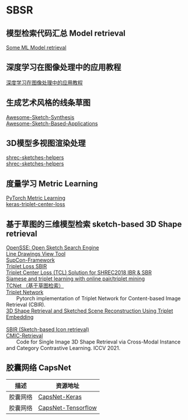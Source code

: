 # SBSR
## 模型检索代码汇总 Model retrieval
[Some ML Model retrieval](https://github.com/iofu728/Model_retrieval)<br>


## 深度学习在图像处理中的应用教程
[深度学习在图像处理中的应用教程](https://github.com/WZMIAOMIAO/deep-learning-for-image-processing "B站视频")<br>


## 生成艺术风格的线条草图
[Awesome-Sketch-Synthesis](https://github.com/MarkMoHR/Awesome-Sketch-Synthesis "通过预训练模型生成艺术风格的线条草图 A collection of papers about Sketch Synthesis (Generation). Mainly focus on stroke-level vector sketch synthesis.")<br>
[Awesome-Sketch-Based-Applications](https://github.com/MarkMoHR/Awesome-Sketch-Based-Applications "更多的基于草图的应用")<br>


## 3D模型多视图渲染处理
[shrec-sketches-helpers](https://github.com/twuilliam/shrec-sketches-helpers)<br>
[shrec-sketches-helpers](https://github.com/FutureXZC/shrec-sketches-helpers)<br>


## 度量学习 Metric Learning
[PyTorch Metric Learning](https://github.com/KevinMusgrave/pytorch-metric-learning/blob/master/examples/notebooks/TrainWithClassifier.ipynb "度量学习示例教程")<br>
[keras-triplet-center-loss](https://github.com/popcornell/keras-triplet-center-loss)<br>

## 基于草图的三维模型检索 sketch-based 3D Shape retrieval
[OpenSSE: Open Sketch Search Engine](https://github.com/zddhub/opensse)<br>
[Line Drawings View Tool](https://github.com/zddhub/trianglemesh)<br>
[SupCon-Framework](https://github.com/ivanpanshin/SupCon-Framework)<br>
[Triplet Loss SBIR](https://github.com/TuBui/Triplet_Loss_SBIR)<br>
[Triplet Center Loss (TCL) Solution for SHREC2018 IBR & SBR](https://github.com/xlliu7/Shrec2018_TripletCenterLoss.pytorch)<br>
[Siamese and triplet learning with online pair/triplet mining](https://github.com/adambielski/siamese-triplet)<br>
[TCNet （基于草图检索）](https://github.com/avalonstrel/TCNet)<br>
[Triplet Network](https://github.com/thainguyentrong/triplet-net)<br>
&emsp;&emsp;Pytorch implementation of Triplet Network for Content-based Image Retrieval (CBIR).<br>
[3D Shape Retrieval and Sketched Scene Reconstruction Using Triplet Embedding](https://github.com/Madalaski/MattRedmondL3Project)<br>    
[SBIR (Sketch-based Icon retrieval)](https://github.com/emizzz/Sketch-to-Icon-Paper-Code)<br>
[CMIC-Retrieval](https://github.com/IGLICT/IBSR_jittor)<br>
&emsp;&emsp;Code for Single Image 3D Shape Retrieval via Cross-Modal Instance and Category Contrastive Learning. ICCV 2021.<br>


## 胶囊网络 CapsNet
|描述|资源地址|
|-----|-----|
|胶囊网络|[CapsNet-Keras](https://github.com/XifengGuo/CapsNet-Keras)|
|胶囊网络|[CapsNet-Tensorflow](https://github.com/naturomics/CapsNet-Tensorflow)|


